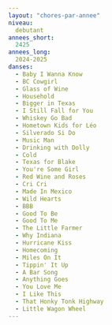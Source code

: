```yaml
---
layout: "chores-par-annee"
niveau:
  debutant
annees_short:
  2425
annees_long:
  2024-2025
danses:
  - Baby I Wanna Know
  - BC Cowgirl
  - Glass of Wine
  - Household
  - Bigger in Texas
  - I Still Fall for You
  - Whiskey Go Bad
  - Hometown Kids for Léo
  - Silverado Si Do
  - Music Man
  - Drinking with Dolly
  - Cold
  - Texas for Blake
  - You're Some Girl
  - Red Wine and Roses
  - Cri Cri
  - Made In Mexico
  - Wild Hearts
  - BBB
  - Good To Be
  - Good To Me
  - The Little Farmer
  - Why Indiana
  - Hurricane Kiss
  - Homecoming
  - Miles On It
  - Tippin' It Up
  - A Bar Song
  - Anything Goes
  - You Love Me
  - I Like This
  - That Honky Tonk Highway
  - Little Wagon Wheel
---
```

